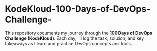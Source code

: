 # KodeKloud-100-Days-of-DevOps-Challenge-
This repository documents my journey through the **100 Days of DevOps Challenge (KodeKloud)**.   Each day, I’ll log the task, solution, and key takeaways as I learn and practice DevOps concepts and tools. 
